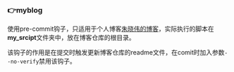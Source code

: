 ### :point_right:myblog

使用pre-commit钩子，只适用于个人博客[朱晓伟的博客](hanamichi.wiki)，实际执行的脚本在**my_srcipt**文件夹中，放在博客仓库的根目录。

该钩子的作用是在提交时触发更新博客仓库的readme文件，在comit时加入参数`--no-verify`禁用该钩子。